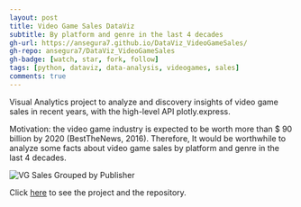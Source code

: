 ```yaml
---
layout: post
title: Video Game Sales DataViz
subtitle: By platform and genre in the last 4 decades
gh-url: https://ansegura7.github.io/DataViz_VideoGameSales/
gh-repo: ansegura7/DataViz_VideoGameSales
gh-badge: [watch, star, fork, follow]
tags: [python, dataviz, data-analysis, videogames, sales]
comments: true
---
```


Visual Analytics project to analyze and discovery insights of video game sales in recent years, with the high-level API plotly.express.

Motivation: the video game industry is expected to be worth more than $ 90 billion by 2020 (BestTheNews, 2016). Therefore, It would be worthwhile to analyze some facts about video game sales by platform and genre in the last 4 decades.

![VG Sales Grouped by Publisher](https://raw.githubusercontent.com/ansegura7/DataViz_VideoGameSales/master/images/sales-grouped-by-publisher.PNG)

Click [here](https://ansegura7.github.io/DataViz_VideoGameSales/) to see the project and the repository.
